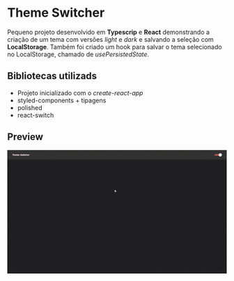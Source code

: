 # Theme Switcher

Pequeno projeto desenvolvido em **Typescrip** e **React** demonstrando a criação de um tema com versões *light* e *dark* e salvando a seleção com **LocalStorage**. Também foi criado um hook para salvar o tema selecionado no LocalStorage, chamado de *usePersistedState*.

## Bibliotecas utilizads

* Projeto inicializado com o *create-react-app*
* styled-components + tipagens
* polished
* react-switch

## Preview

![](/preview/themeswitcher.gif)